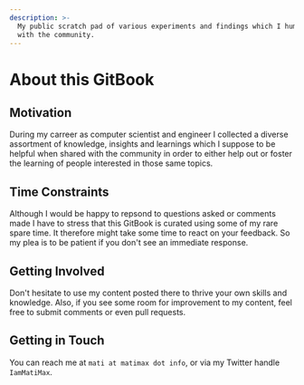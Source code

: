 ```yaml
---
description: >-
  My public scratch pad of various experiments and findings which I humbly share
  with the community.
---
```


# About this GitBook

## Motivation

During my carreer as computer scientist and engineer I collected a diverse assortment of knowledge, insights and learnings which I suppose to be helpful when shared with the community in order to either help out or foster the learning of people interested in those same topics.

## Time Constraints

Although I would be happy to repsond to questions asked or comments made I have to stress that this GitBook is curated using some of my rare spare time. It therefore might take some time to react on your feedback. So my plea is to be patient if you don't see an immediate response.

## Getting Involved

Don't hesitate to use my content posted there to thrive your own skills and knowledge. Also, if you see some room for improvement to my content, feel free to submit comments or even pull requests.

## Getting in Touch

You can reach me at `mati at matimax dot info`, or via my Twitter handle `IamMatiMax`.


